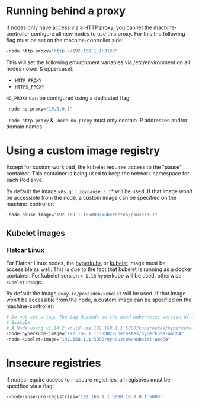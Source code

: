 # Running behind a proxy

If nodes only have access via a HTTP proxy, you can let the machine-controller configure all new nodes to use this proxy.
For this the following flag must be set on the machine-controller side:
```bash
-node-http-proxy="http://192.168.1.1:3128"
```
This will set the following environment variables via /etc/environment on all nodes (lower & uppercase):
- `HTTP_PROXY`
- `HTTPS_PROXY`

`NO_PROXY` can be configured using a dedicated flag:
```bash
-node-no-proxy="10.0.0.1"
```

`-node-http-proxy` & `-node-no-proxy` must only contain IP addresses and/or domain names.

# Using a custom image registry

Except for custom workload, the kubelet requires access to the "pause" container.
This container is being used to keep the network namespace for each Pod alive.

By default the image `k8s.gcr.io/pause:3.1`* will be used.
If that image won't be accessible from the node, a custom image can be specified on the machine-controller:
```bash
-node-pause-image="192.168.1.1:5000/kubernetes/pause:3.1"
```


## Kubelet images

### Flatcar Linux
For Flatcar Linux nodes, the [hyperkube][1] or [kubelet][3] image must be accessible as well. This is due to the fact
that kubelet is running as a docker container. For kubelet version `< 1.18` hyperkube will be used, otherwise `kubelet`
image.

By default the image `quay.io/poseidon/kubelet` will be used. If that image won't be accessible from the node, a custom
image can be specified on the machine-controller:
```bash
# Do not set a tag. The tag depends on the used Kubernetes version of a machine.
# Example:
# A Node using v1.14.2 would use 192.168.1.1:5000/kubernetes/hyperkube-amd64:v1.14.2
-node-hyperkube-image="192.168.1.1:5000/kubernetes/hyperkube-amd64"
-node-kubelet-image="192.168.1.1:5000/my-custom/kubelet-amd64"
```

# Insecure registries

If nodes require access to insecure registries, all registries must be specified via a flag:
```bash
--node-insecure-registries="192.168.1.1:5000,10.0.0.1:5000"
```

[1]: https://console.cloud.google.com/gcr/images/google-containers/GLOBAL/hyperkube
[2]: https://github.com/coreos/coreos-kubernetes/blob/master/Documentation/kubelet-wrapper.md
[3]: https://quay.io/poseidon/kubelet
